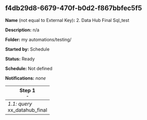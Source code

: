 ## f4db29d8-6679-470f-b0d2-f867bbfec5f5

**Name** (not equal to External Key)**:** 2. Data Hub Final Sql_test

**Description:** n/a

**Folder:** my automations/testing/

**Started by:** Schedule

**Status:** Ready

**Schedule:** Not defined

**Notifications:** _none_


| Step 1<br>_<small>-</small>_ |
| --- |
| _1.1: query_<br>xx_datahub_final |
